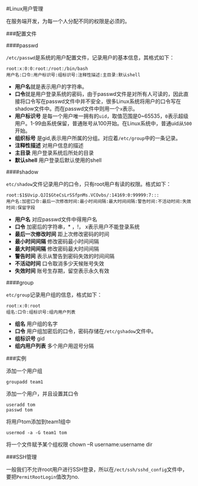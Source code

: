 #Linux用户管理

在服务端开发，为每一个人分配不同的权限是必须的。



###配置文件

####passwd

`/etc/passwd`是系统的用户配置文件，记录用户的基本信息，其格式如下：

    root:x:0:0:root:/root:/bin/bash
    用户名:口令:用户标识号:组标识号:注释性描述:主目录:默认shell 

+ **用户名**就是表示用户的字符串。
+ **口令**就是用户登录系统的密码，由于passwd文件是对所有人可读的，因此直接将口令写在passwd文件中并不安全，很多Linux系统将用户的口令写在shadow文件中。而在passwd文件中则用一个`x`表示。
+ **用户标识号** 是每一个用户唯一拥有的`uid`，取值范围是0~65535，`0`表示超级用户。1-99由系统保留，普通账号从100开始。在Linux系统中，普通uid从`500`开始。
+ **组织标号** 是gid,表示用户所属的分组。对应着`/etc/group`中的一条记录。
+ **注释性描述** 对用户信息的描述
+ **主目录** 用户登录系统后所处的目录
+ **默认shell** 用户登录后默认使用的shell


####shadow

`etc/shadow`文件记录用户的口令，只有root用户有读的权限。格式如下：

    root:$1$Uvip.QJI$GteCsLrSSfpnMs.VCOvbs/:14169:0:99999:7:::
    用户名:加密口令:最后一次修改时间:最小时间间隔:最大时间间隔:警告时间:不活动时间:失效时间:保留字段

+ **用户名** 对应passwd文件中得用户名
+ **口令** 加密后的字符串，* ，!， x表示用户不能登录系统
+ **最后一次修改时间** 距上次修改密码的时间
+ **最小时间间隔** 修改密码最小时间间隔
+ **最大时间间隔** 修改密码最大时间间隔
+ **警告时间** 表示从警告到密码失效的时间间隔
+ **不活动时间** 口令取消多少天候账号失效
+ **失效时间** 账号生存期，留空表示永久有效


####group

`etc/group`记录用户组的信息，格式如下：
    
    root:x:0:root
    组名:口令:组标识号:组内用户列表

+ **组名** 用户组的名字
+ **口令** 用户组加密后的口令，密码存储在`/etc/gshadow`文件中。
+ **组标识号** gid
+ **组内用户列表** 多个用户用逗号分隔


###实例

添加一个用户组
    
    groupadd team1

添加一个用户，并且设置其口令
    
    useradd tom 
    passwd tom

将用户tom添加到team1组中
    
    usermod -a -G team1 tom

将一个文件赋予某个组权限
    chown –R username:username dir


###SSH管理

一般我们不允许root用户进行SSH登录，所以在`/ect/ssh/sshd_config`文件中，要把`PermitRootLogin`值改为no.
















